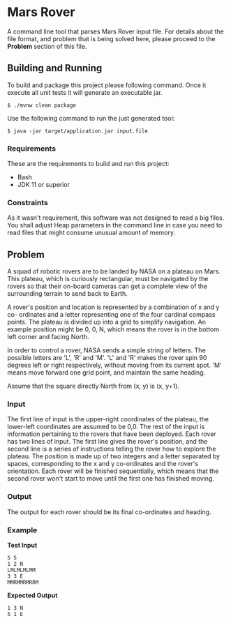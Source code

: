 # Mars Rover
A command line tool that parses Mars Rover input file. For details
about the file format, and problem that is being solved here, please
proceed to the **Problem** section of this file.

## Building and Running
To build and package this project please following command. Once it execute all
unit tests it will generate an executable jar.
```shell
$ ./mvnw clean package
```

Use the following command to run the just generated tool:
```shell
$ java -jar target/application.jar input.file
```

### Requirements
These are the requirements to build and run this project:
- Bash
- JDK 11 or superior

### Constraints
As it wasn't requirement, this software was not designed to read a big files.
You shall adjust Heap parameters in the command line in case you need to read
files that might consume unusual amount of memory. 

## Problem
A squad of robotic rovers are to be landed by NASA on a plateau on Mars. This
plateau, which is curiously rectangular, must be navigated by the rovers so that their
on-board cameras can get a complete view of the surrounding terrain to send back
to Earth.

A rover's position and location is represented by a combination of x and y co-
ordinates and a letter representing one of the four cardinal compass points. The
plateau is divided up into a grid to simplify navigation. An example position might be
0, 0, N, which means the rover is in the bottom left corner and facing North.

In order to control a rover, NASA sends a simple string of letters. The possible letters
are 'L', 'R' and 'M'. 'L' and 'R' makes the rover spin 90 degrees left or right
respectively, without moving from its current spot. 'M' means move forward one grid
point, and maintain the same heading.

Assume that the square directly North from (x, y) is (x, y+1).

### Input
The first line of input is the upper-right coordinates of the plateau, the lower-left
coordinates are assumed to be 0,0.
The rest of the input is information pertaining to the rovers that have been deployed.
Each rover has two lines of input. The first line gives the rover&#39;s position, and the
second line is a series of instructions telling the rover how to explore the plateau.
The position is made up of two integers and a letter separated by spaces,
corresponding to the x and y co-ordinates and the rover&#39;s orientation.
Each rover will be finished sequentially, which means that the second rover won&#39;t
start to move until the first one has finished moving.

### Output
The output for each rover should be its final co-ordinates and heading.

### Example
**Test Input**
```
5 5
1 2 N
LMLMLMLMM
3 3 E
MMRMMRMRRM
```

**Expected Output**
```
1 3 N
5 1 E
```